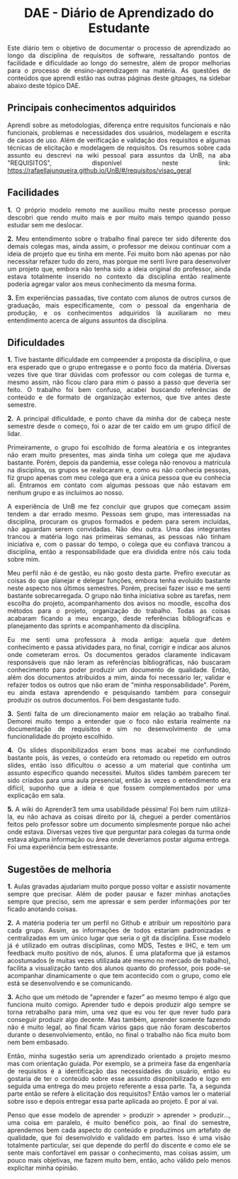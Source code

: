 # <center> DAE - Diário de Aprendizado do Estudante

<div align="justify">

Este diário tem o objetivo de documentar o processo de aprendizado ao longo da disciplina de requisitos de software, ressaltando pontos de facilidade e dificuldade ao longo do semestre, além de propor melhorias para o processo de ensino-aprendizagem na matéria. As questões de conteúdos que aprendi estão nas outras páginas deste gitpages, na sidebar abaixo deste tópico DAE.

## Principais conhecimentos adquiridos
Aprendi sobre as metodologias, diferença entre requisitos funcionais e não funcionais, problemas e necessidades dos usuários, modelagem e escrita de casos de uso. Além de verificação e validação dos requisitos e algumas técnicas de elicitação e modelagem de requisitos. Os resumos sobre cada assunto eu descrevi na wiki pessoal para assuntos da UnB, na aba "REQUISITOS", disponível neste link: https://rafaellajunqueira.github.io/UnB/#/requisitos/visao_geral

## Facilidades
**1.** O próprio modelo remoto me auxiliou muito neste processo porque descobri que rendo muito mais e por muito mais tempo quando posso estudar sem me deslocar.

**2.** Meu entendimento sobre o trabalho final parece ter sido diferente dos demais colegas mas, ainda assim, o professor me deixou continuar com a ideia de projeto que eu tinha em mente. Foi muito bom não apenas por não necessitar refazer tudo do zero, mas porque me senti livre para desenvolver um projeto que, embora não tenha sido a ideia original do professor, ainda estava totalmente inserido no contexto da disciplina então realmente poderia agregar valor aos meus conhecimento da mesma forma.

**3.** Em experiências passadas, tive contato com alunos de outros cursos de graduação, mais especificamente, com o pessoal da engenharia de produção, e os conhecimentos adquiridos lá auxiliaram no meu entendimento acerca de alguns assuntos da disciplina.

## Dificuldades
**1.** Tive bastante dificuldade em compeender a proposta da disciplina, o que era esperado que o grupo entregasse e o ponto foco da matéria. Diversas vezes tive que tirar dúvidas com professor ou com colegas de turma e, mesmo assim, não ficou claro para mim o passo a passo que deveria ser feito. O trabalho foi bem confuso, acabei buscando referências de conteúdo e de formato de organização externos, que tive antes deste semestre.

**2.** A principal dificuldade, e ponto chave da minha dor de cabeça neste semestre desde o começo, foi o azar de ter caído em um grupo difícil de lidar.

Primeiramente, o grupo foi escolhido de forma aleatória e os integrantes não eram muito presentes, mas ainda tinha um colega que me ajudava bastante. Porém, depois da pandemia, esse colega não renovou a matrícula na disciplina, os grupos se realocaram e, como eu não conhecia pessoas, fiz grupo apenas com meu colega que era a única pessoa que eu conhecia ali. Entramos em contato com algumas pessoas que não estavam em nenhum grupo e as incluimos ao nosso. 

A experiência de UnB me fez concluir que grupos que começam assim tendem a dar errado mesmo. Pessoas sem grupo, mas interessadas na disciplina, procuram os grupos formados e pedem para serem incluídas, não aguardam serem convidadas. Não deu outra. Uma das integrantes trancou a matéria logo nas primeiras semanas, as pessoas não tinham iniciativa e, com o passar do tempo, o colega que eu confiava trancou a disciplina, então a responsabilidade que era dividida entre nós caiu toda sobre mim.
 
Meu perfil não é de gestão, eu não gosto desta parte. Prefiro executar as coisas do que planejar e delegar funções, embora tenha evoluído bastante neste aspecto nos últimos semestres. Porém, precisei fazer isso e me senti bastante sobrecarregada. O grupo não tinha iniciativa sobre as tarefas, nem escolha do projeto, acompanhamento dos avisos no moodle, escolha dos métodos para o projeto, organização do trabalho. Todas as coisas acabaram ficando a meu encargo, desde referências bibliográficas e planejamento das sprints e acompanhamento da disciplina. 

Eu me senti uma professora à moda antiga: aquela que detém conhecimento e passa atividades para, no final, corrigir e indicar aos alunos onde cometeram erros. Os documentos gerados claramente indicavam responsáveis que não leram as referências bibliográficas, não buscaram conhecimento para poder produzir um documento de qualidade. Então, além dos documentos atribuídos a mim, ainda foi necessário ler, validar e refazer todos os outros que não eram de "minha responsabilidade". Porém, eu ainda estava aprendendo e pesquisando também para conseguir produzir os outros documentos. Foi bem desgastante tudo.

**3.** Senti falta de um direcionamento maior em relação ao trabalho final. Demorei muito tempo a entender que o foco não estaria realmente na documentação de requisitos e sim no desenvolvimento de uma funcionalidade do projeto escolhido.

**4.** Os slides disponibilizados eram bons mas acabei me confundindo bastante pois, às vezes, o conteúdo era retomado ou repetido em outros slides, então isso dificultou o acesso a um material que continha um assunto específico quando necessitei. Muitos slides também parecem ter sido criados para uma aula presencial, então às vezes o entendimento era difícil, suponho que a ideia é que fossem complementados por uma explicação em sala.  

**5.** A wiki do Aprender3 tem uma usabilidade péssima! Foi bem ruim utilizá-la, eu não achava as coisas direito por lá, cheguei a perder comentários feitos pelo professor sobre um documento simplesmente porque não achei onde estava. Diversas vezes tive que perguntar para colegas da turma onde estava alguma informação ou área onde deveríamos postar alguma entrega. Foi uma experiência bem estressante.

## Sugestões de melhoria
**1.** Aulas gravadas ajudariam muito porque posso voltar e assistir novamente sempre que precisar. Além de poder pausar e fazer minhas anotações sempre que preciso, sem me apressar e sem perder informações por ter ficado anotando coisas.

**2.** A matéria poderia ter um perfil no Github e atribuir um repositório para cada grupo. Assim, as informações de todos estariam padronizadas e centralizadas em um único lugar que seria o git da disciplina. Esse modelo já é utilizado em outras disciplinas, como MDS, Testes e IHC, e tem um feedback muito positivo de nós, alunos. É uma plataforma que já estamos acostumados (e muitas vezes utilizada até mesmo no mercado de trabalho), facilita a visualização tanto dos alunos quanto do professor, pois pode-se acompanhar dinamicamente o que tem acontecido com o grupo, como ele está se desenvolvendo e se comunicando.

**3.** Acho que um método de "aprender e fazer" ao mesmo tempo é algo que funciona muito comigo. Aprender tudo e depois produzir algo sempre se torna retrabalho para mim, uma vez que eu vou ter que rever tudo para conseguir produzir algo decente. Mas também, aprender somente fazendo não é muito legal, ao final ficam vários gaps que não foram descobertos durante o desenvolviemento, então, no final o trabalho não fica muito bom nem bem embasado. 

Então, minha sugestão seria um aprendizado orientado a projeto mesmo mas com orientação guiada. Por exemplo, se a primeira fase da engenharia de requisitos é a identificação das necessidades do usuário, então eu gostaria de ter o conteúdo sobre esse assunto disponibilizado e logo em seguida uma entrega do meu projeto referente a essa parte. Ta, a segunda parte então se refere à elicitação dos requisitos? Então vamos ler o material sobre isso e depois entregar essa parte aplicada ao projeto. E por aí vai.

Penso que esse modelo de aprender > produzir > aprender > produzir..., uma coisa em paralelo, é muito benéfico pois, ao final do semestre, aprendemos bem cada aspecto do conteúdo e produzimos um artefato de qualidade, que foi desenvolvido e validado em partes. Isso é uma visão totalmente particular, sei que depende do perfil do discente e como ele se sente mais confortável em passar o conhecimento, mas coisas assim, um pouco mais objetivas, me fazem muito bem, então, acho válido pelo menos explicitar minha opinião.


</div>